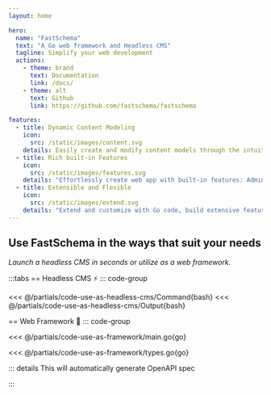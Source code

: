 ```yaml
---
layout: home

hero:
  name: "FastSchema"
  text: "A Go web framework and Headless CMS"
  tagline: Simplify your web development
  actions:
    - theme: brand
      text: Documentation
      link: /docs/
    - theme: alt
      text: Github
      link: https://github.com/fastschema/fastschema

features:
  - title: Dynamic Content Modeling
    icon:
      src: /static/images/content.svg
    details: Easily create and modify content models through the intuitive admin UI, without writing a line of code.
  - title: Rich built-in Features
    icon:
      src: /static/images/features.svg
    details: "Effortlessly create web app with built-in features: Admin Control Panel, File manger, OAS, RBAC, and more."
  - title: Extensible and Flexible
    icon:
      src: /static/images/extend.svg
    details: "Extend and customize with Go code, build extensive features by leveraging the powerful of Resources, Hooks, ORM."
---
```


<script setup>
import HomeFeatures from '../.vitepress/components/HomeFeatures.vue'
import OASOutputWithCustomResource from '../.vitepress/components/OASOutputWithCustomResource.vue'
</script>

<!-- Use Cases tabs -->

## Use FastSchema in the ways that suit your needs
*Launch a headless CMS in seconds or utilize as a web framework.*

:::tabs
== Headless CMS ⚡️
::: code-group

<<< @/partials/code-use-as-headless-cms/Command{bash}
<<< @/partials/code-use-as-headless-cms/Output{bash}

== Web Framework 🚀
::: code-group

<<< @/partials/code-use-as-framework/main.go{go}

<<< @/partials/code-use-as-framework/types.go{go}

::: details This will automatically generate OpenAPI spec
<OASOutputWithCustomResource />

:::

<!-- Home Features -->
<HomeFeatures />
